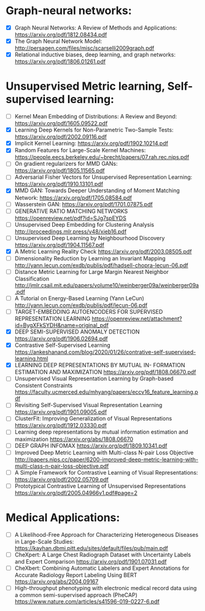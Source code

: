 # Graph-neural networks:
- [X] Graph Neural Networks: A Review of Methods and Applications: https://arxiv.org/pdf/1812.08434.pdf
- [X] The Graph Neural Network Model: http://persagen.com/files/misc/scarselli2009graph.pdf
- [X] Relational inductive biases, deep learning, and graph networks: https://arxiv.org/pdf/1806.01261.pdf

# Unsupervised Metric learning, Self-supervised learning:
- [ ] Kernel Mean Embedding of Distributions: A Review and Beyond: https://arxiv.org/pdf/1605.09522.pdf
- [X] Learning Deep Kernels for Non-Parametric Two-Sample Tests: https://arxiv.org/pdf/2002.09116.pdf
- [X] Implicit Kernel Learning: https://arxiv.org/pdf/1902.10214.pdf
- [X] Random Features for Large-Scale Kernel Machines: https://people.eecs.berkeley.edu/~brecht/papers/07.rah.rec.nips.pdf
- [ ] On gradient regularizers for MMD GANs: https://arxiv.org/pdf/1805.11565.pdf
- [ ] Adversarial Fisher Vectors for Unsupervised Representation Learning: https://arxiv.org/pdf/1910.13101.pdf
- [X] MMD GAN: Towards Deeper Understanding of Moment Matching Network: https://arxiv.org/pdf/1705.08584.pdf
- [ ] Wasserstein GAN: https://arxiv.org/pdf/1701.07875.pdf
- [ ] GENERATIVE RATIO MATCHING NETWORKS https://openreview.net/pdf?id=SJg7spEYDS
- [ ] Unsupervised Deep Embedding for Clustering Analysis http://proceedings.mlr.press/v48/xieb16.pdf
- [ ] Unsupervised Deep Learning by Neighbourhood Discovery https://arxiv.org/pdf/1904.11567.pdf
- [X] A Metric Learning Reality Check https://arxiv.org/pdf/2003.08505.pdf
- [ ] Dimensionality Reduction by Learning an Invariant Mapping http://yann.lecun.com/exdb/publis/pdf/hadsell-chopra-lecun-06.pdf
- [ ] Distance Metric Learning for Large Margin
Nearest Neighbor Classification http://jmlr.csail.mit.edu/papers/volume10/weinberger09a/weinberger09a.pdf
- [ ] A Tutorial on Energy-Based Learning (Yann LeCun) http://yann.lecun.com/exdb/publis/pdf/lecun-06.pdf
- [ ] TARGET-EMBEDDING AUTOENCODERS FOR SUPERVISED REPRESENTATION LEARNING https://openreview.net/attachment?id=BygXFkSYDH&name=original_pdf
- [X] DEEP SEMI-SUPERVISED ANOMALY DETECTION https://arxiv.org/pdf/1906.02694.pdf
- [X] Contrastive Self-Supervised Learning https://ankeshanand.com/blog/2020/01/26/contrative-self-supervised-learning.html
- [X] LEARNING DEEP REPRESENTATIONS BY MUTUAL IN- FORMATION ESTIMATION AND MAXIMIZATION https://arxiv.org/pdf/1808.06670.pdf
- [ ] Unsupervised Visual Representation Learning by Graph-based Consistent Constraints https://faculty.ucmerced.edu/mhyang/papers/eccv16_feature_learning.pdf
- [ ] Revisiting Self-Supervised Visual Representation Learning https://arxiv.org/pdf/1901.09005.pdf
- [ ] ClusterFit: Improving Generalization of Visual Representations https://arxiv.org/pdf/1912.03330.pdf
- [ ] Learning deep representations by mutual information estimation and maximization https://arxiv.org/abs/1808.06670
- [ ] DEEP GRAPH INFOMAX https://arxiv.org/pdf/1809.10341.pdf
- [ ] Improved Deep Metric Learning with Multi-class N-pair Loss Objective http://papers.nips.cc/paper/6200-improved-deep-metric-learning-with-multi-class-n-pair-loss-objective.pdf
- [ ] A Simple Framework for Contrastive Learning of Visual Representations: https://arxiv.org/pdf/2002.05709.pdf
- [ ] Prototypical Contrastive Learning of Unsupervised Representations https://arxiv.org/pdf/2005.04966v1.pdf#page=2
# Medical Applications:
- [ ] A Likelihood-Free Approach for Characterizing Heterogeneous Diseases in Large-Scale Studies: https://kayhan.dbmi.pitt.edu/sites/default/files/pub/main.pdf
- [ ] CheXpert: A Large Chest Radiograph Dataset with Uncertainty Labels and Expert Comparison https://arxiv.org/pdf/1901.07031.pdf
- [ ] CheXbert: Combining Automatic Labelers and Expert Annotations for Accurate Radiology Report Labeling Using BERT https://arxiv.org/abs/2004.09167
- [ ] High-throughput phenotyping with electronic medical record data using a common semi-supervised approach (PheCAP) https://www.nature.com/articles/s41596-019-0227-6.pdf
